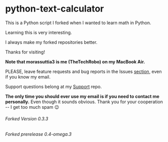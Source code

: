 # python-text-calculator


This is a Python script I forked when I wanted to learn math in Python.

Learning this is very interesting. 

I always make my forked repositories better.

Thanks for visiting!

**Note that morassuttia3 is me (TheTechRobo) on my MacBook Air.**


PLEASE, leave feature requests and bug reports in the Issues [section](https://github.com/thetechrobo/python-text-calculator/issues), even if you know my email.

Support questions belong at my [Support](https://github.com/thetechrobo/support) repo.

**The only time you should ever use my email is if you need to contact me personally.** Even though it sounds obvious.
Thank you for your cooperation -- I get too much spam :wink:


###### Forked Version 0.3.3
###### Forked prerelease 0.4-omega.3
